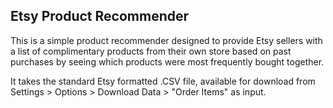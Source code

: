 ## Etsy Product Recommender

This is a simple product recommender designed to provide Etsy sellers with a list of complimentary products from their own store based on past purchases by seeing which products were most frequently bought together.

It takes the standard Etsy formatted .CSV file, available for download from Settings > Options > Download Data > "Order Items" as input.